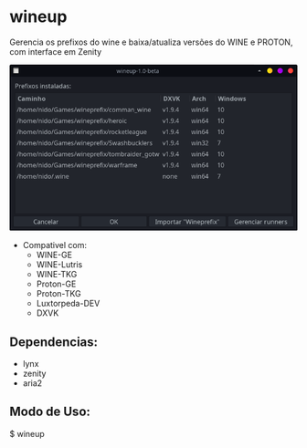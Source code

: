 # wineup
Gerencia os prefixos do wine e baixa/atualiza versões do WINE e PROTON, com interface em Zenity

![image_1](imagens/start.png)

* Compativel com:
  * WINE-GE
  * WINE-Lutris
  * WINE-TKG
  * Proton-GE
  * Proton-TKG
  * Luxtorpeda-DEV
  * DXVK
 
## Dependencias:
 * lynx
 * zenity
 * aria2

## Modo de Uso:
$ wineup

